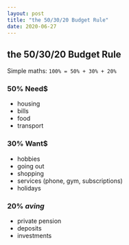 ```yaml
---
layout: post
title: "the 50/30/20 Budget Rule"
date: 2020-06-27
---
```



## the 50/30/20 Budget Rule

Simple maths: `100% = 50% + 30% + 20%`

### 50% Need$
- housing 
- bills
- food
- transport

### 30% Want$
- hobbies
- going out
- shopping
- services (phone, gym, subscriptions)
- holidays

### 20% $aving$
- private pension
- deposits
- investments
